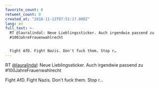 ```yaml
---
favorite_count: 0
retweet_count: 0
created_at: "2018-11-12T07:51:17.000Z"
lang: en
full_text: >-
  RT @lauralindal: Neue Lieblingssticker. Auch irgendwie passend zu
  #100JahreFrauenwahlrecht


  Fight AfD. Fight Nazis. Don't fuck them. Stop r…
---
```


RT [@lauralindal](https://twitter.com/lauralindal): Neue Lieblingssticker. Auch
irgendwie passend zu #100JahreFrauenwahlrecht

Fight AfD. Fight Nazis. Don't fuck them. Stop r…
